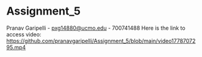 # Assignment_5

Pranav Garipelli - pxg14880@ucmo.edu - 700741488
Here is the link to access video: https://github.com/pranavgaripelli/Assignment_5/blob/main/video1778707295.mp4
